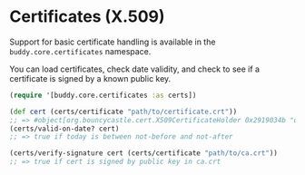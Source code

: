 # Certificates (X.509)

Support for basic certificate handling is available in the
`buddy.core.certificates` namespace.

You can load certificates, check date validity, and check to see if a
certificate is signed by a known public key.

```clojure
(require '[buddy.core.certificates :as certs])

(def cert (certs/certificate "path/to/certificate.crt"))
;; => #object[org.bouncycastle.cert.X509CertificateHolder 0x2919034b "org.bouncycastle.cert.X509CertificateHolder@1612eab1"]
(certs/valid-on-date? cert)
;; => true if today is between not-before and not-after

(certs/verify-signature cert (certs/certificate "path/to/ca.crt"))
;; => true if cert is signed by public key in ca.crt
```

